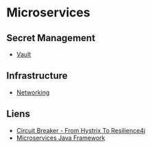 # Microservices

## Secret Management
- [Vault](mind-map/vault)

## Infrastructure
- [Networking](mind-map/networking)

## Liens
- [Circuit Breaker - From Hystrix To Resilience4j](https://www.exoscale.com/syslog/migrate-from-hystrix-to-resilience4j)
- [Microservices Java Framework](https://blog.zenika.com/2019/04/23/zoom-sur-quarkus)



